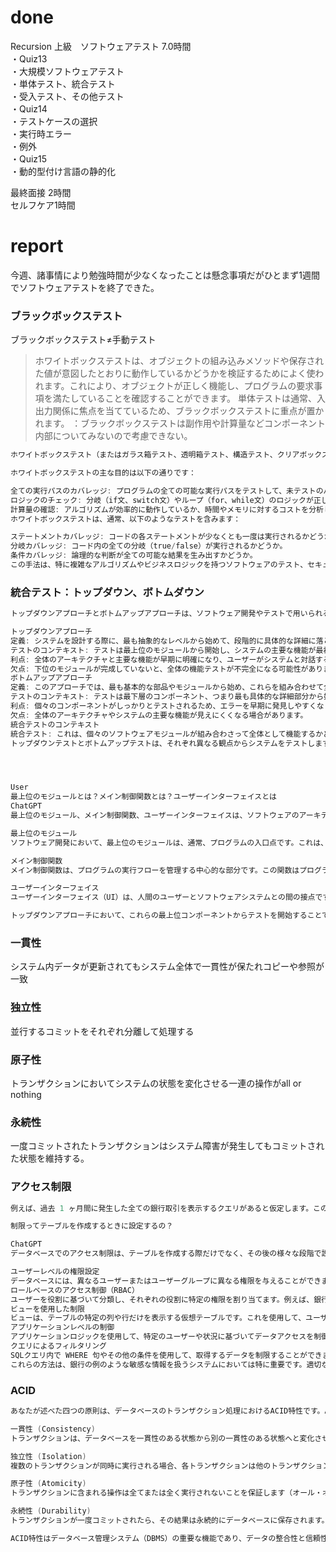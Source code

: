 # done
Recursion 上級　ソフトウェアテスト 7.0時間</br>
・Quiz13</br>
・大規模ソフトウェアテスト</br>
・単体テスト、統合テスト</br>
・受入テスト、その他テスト</br>
・Quiz14</br>
・テストケースの選択</br>
・実行時エラー</br>
・例外</br>
・Quiz15</br>
・動的型付け言語の静的化</br>


最終面接 2時間</br>
セルフケア1時間</br>

# report
今週、諸事情により勉強時間が少なくなったことは懸念事項だがひとまず1週間でソフトウェアテストを終了できた。</br>

### ブラックボックステスト
ブラックボックステスト≠手動テスト</br>
>ホワイトボックステストは、オブジェクトの組み込みメソッドや保存された値が意図したとおりに動作しているかどうかを検証するためによく使われます。これにより、オブジェクトが正しく機能し、プログラムの要求事項を満たしていることを確認することができます。
>単体テストは通常、入出力関係に焦点を当てているため、ブラックボックステストに重点が置かれます。
：ブラックボックステストは副作用や計算量などコンポーネント内部についてみないので考慮できない。</br>

```java
ホワイトボックステスト（またはガラス箱テスト、透明箱テスト、構造テスト、クリアボックステスト）は、プログラムの内部構造、ロジック、コードの動作を詳細に調べながらテストケースを設計するテスト手法です。開発者がプログラムのソースコードを見ながら、プログラムがどのように実行されるか、分岐はどのように動くか、ループはどのように繰り返されるかなどを考慮してテストを行います。

ホワイトボックステストの主な目的は以下の通りです：

全ての実行パスのカバレッジ: プログラムの全ての可能な実行パスをテストして、未テストのパスがないか確認します。
ロジックのチェック: 分岐（if文、switch文）やループ（for、while文）のロジックが正しく動作するかを確認します。
計算量の確認: アルゴリズムが効率的に動作しているか、時間やメモリに対するコストを分析します。
ホワイトボックステストは、通常、以下のようなテストを含みます：

ステートメントカバレッジ: コードの各ステートメントが少なくとも一度は実行されるかどうか。
分岐カバレッジ: コード内の全ての分岐（true/false）が実行されるかどうか。
条件カバレッジ: 論理的な判断が全ての可能な結果を生み出すかどうか。
この手法は、特に複雑なアルゴリズムやビジネスロジックを持つソフトウェアのテスト、セキュリティテスト、およびパフォーマンステストで有用です。ホワイトボックステストは、テストの設計にプログラムの内部知識が必要であるため、通常は開発者によって行われます。
```


### 統合テスト：トップダウン、ボトムダウン
```java
トップダウンアプローチとボトムアップアプローチは、ソフトウェア開発やテストで用いられる異なる方法論です。それぞれには特有の特徴と利点があります。

トップダウンアプローチ
定義: システムを設計する際に、最も抽象的なレベルから始めて、段階的に具体的な詳細に落とし込んでいくアプローチです。
テストのコンテキスト: テストは最上位のモジュールから開始し、システムの主要な機能が最初にテストされます。これには、ユーザーインターフェイスやメイン制御関数などが含まれます。下位のモジュールは、スタブ（仮のコード片）を使ってシミュレートされることがよくあります。
利点: 全体のアーキテクチャと主要な機能が早期に明確になり、ユーザーがシステムと対話する部分のテストに集中できます。
欠点: 下位のモジュールが完成していないと、全体の機能テストが不完全になる可能性があります。
ボトムアップアプローチ
定義: このアプローチでは、最も基本的な部品やモジュールから始め、これらを組み合わせて全体のシステムを構築していきます。
テストのコンテキスト: テストは最下層のコンポーネント、つまり最も具体的な詳細部分から始まり、その後で高位のコンポーネントへと進みます。高位のモジュールは、下位のモジュールが正しく動作することを前提にテストされます。
利点: 個々のコンポーネントがしっかりとテストされるため、エラーを早期に発見しやすくなります。
欠点: 全体のアーキテクチャやシステムの主要な機能が見えにくくなる場合があります。
統合テストのコンテキスト
統合テスト: これは、個々のソフトウェアモジュールが組み合わさって全体として機能するかどうかをテストする過程です。統合テストは、ボトムアップ、トップダウン、またはその両方のアプローチを取ることができます。
トップダウンテストとボトムアップテストは、それぞれ異なる観点からシステムをテストします。トップダウンでは全体の流れや主要機能が、ボトムアップでは細部の動作が確認できます。実際には、多くのプロジェクトではこれらのアプローチを組み合わせて使用することが一般的です。これにより、システムの各レベルでバランスの取れたテストカバレッジを確保し、開発プロセス全体のリスクを最小限に抑えることができます。




User
最上位のモジュールとは？メイン制御関数とは？ユーザーインターフェイスとは
ChatGPT
最上位のモジュール、メイン制御関数、ユーザーインターフェイスは、ソフトウェアのアーキテクチャにおける異なるコンポーネントを指します。

最上位のモジュール
ソフトウェア開発において、最上位のモジュールは、通常、プログラムの入口点です。これは、プログラムが開始されると最初に実行される部分であり、他のモジュールや関数への呼び出しを制御します。例えば、多くのプログラムでは main 関数がこの役割を果たします。

メイン制御関数
メイン制御関数は、プログラムの実行フローを管理する中心的な部分です。この関数はプログラムの主要なタスクを調整し、アプリケーションの異なる部分間でデータの流れを制御します。実際には、これは一連の関数呼び出しや、プログラムの状態管理を行うコードで構成されていることが多いです。

ユーザーインターフェイス
ユーザーインターフェイス（UI）は、人間のユーザーとソフトウェアシステムとの間の接点です。UIは、ユーザーがシステムと対話し、操作を行うための手段を提供します。これには、コマンドラインインターフェイス（CLI）、グラフィカルユーザーインターフェイス（GUI）、ウェブインターフェイスなどがあります。

トップダウンアプローチにおいて、これらの最上位コンポーネントからテストを開始することで、プログラム全体の動作を初期段階で検証できます。下位のモジュールがまだ完成していない場合には、スタブを使用して、これらのモジュールが完成したときの動作を模擬します。スタブは、実際の実装が用意されるまでの一時的な代替コードであり、最上位のモジュールが期待するインターフェイスと入出力を提供します。
```


### 一貫性
システム内データが更新されてもシステム全体で一貫性が保たれコピーや参照が一致

### 独立性
並行するコミットをそれぞれ分離して処理する

### 原子性
トランザクションにおいてシステムの状態を変化させる一連の操作がall or nothing

### 永続性
一度コミットされたトランザクションはシステム障害が発生してもコミットされた状態を維持する。


### アクセス制限
```java
例えば、過去 1 ヶ月間に発生した全ての銀行取引を表示するクエリがあると仮定します。このとき、開発者は、アプリのユーザーがアクセスできるビューやデータの量に対して自由に制限をかけることができます。つまり、銀行口座の所有者のみが自分の口座の詳細を閲覧することができ、銀行員は限られた量のデータにしかアクセスできないように設定することができます。

制限ってテーブルを作成するときに設定するの？

ChatGPT
データベースでのアクセス制限は、テーブルを作成する際だけでなく、その後の様々な段階で設定できます。データベースのセキュリティとプライバシーを確保するために、開発者は以下のような方法でアクセス制限をかけることが一般的です。

ユーザーレベルの権限設定
データベースには、異なるユーザーまたはユーザーグループに異なる権限を与えることができます。たとえば、一部のユーザーには読み取り専用のアクセスを許可し、他のユーザーには読み取りと書き込みのアクセスを許可することができます。
ロールベースのアクセス制御（RBAC）
ユーザーを役割に基づいて分類し、それぞれの役割に特定の権限を割り当てます。例えば、銀行員 ロールには顧客データの読み取り権限が与えられる一方で、監査役 ロールにはより広範なデータアクセスが許可される場合があります。
ビューを使用した制限
ビューは、テーブルの特定の列や行だけを表示する仮想テーブルです。これを使用して、ユーザーが見ることができるデータを制限することができます。例えば、顧客には自分の取引履歴のみが表示されるビューを作成することができます。
アプリケーションレベルの制御
アプリケーションロジックを使用して、特定のユーザーや状況に基づいてデータアクセスを制御します。この場合、アプリケーションはデータベースからデータを取得する前に、ユーザーのアイデンティティや役割を検証します。
クエリによるフィルタリング
SQLクエリ内で WHERE 句やその他の条件を使用して、取得するデータを制限することができます。これにより、特定の条件を満たすデータのみがユーザーに表示されます。
これらの方法は、銀行の例のような敏感な情報を扱うシステムにおいては特に重要です。適切なアクセス制御を設定することにより、データのセキュリティとプライバシーが確保され、規制の要件を満たすことができます。
```


### ACID
```java
あなたが述べた四つの原則は、データベースのトランザクション処理におけるACID特性です。ACIDは、信頼性の高いトランザクション処理システムを実現するための基本原則です。以下、各特性について簡単に説明します。

一貫性 (Consistency)
トランザクションは、データベースを一貫性のある状態から別の一貫性のある状態へと変化させます。これは、トランザクションがデータベースのすべてのルール（整合性制約、トリガー、カスケード更新など）を尊重することを意味します。トランザクションの実行前後でデータベースの整合性が維持されていることが要求されます。

独立性 (Isolation)
複数のトランザクションが同時に実行される場合、各トランザクションは他のトランザクションから独立していると見なされます。これは、一つのトランザクションが他のトランザクションの中間状態を「見る」ことがないようにすることを意味します。これにより、データの不整合や競合を避けることができます。

原子性 (Atomicity)
トランザクションに含まれる操作は全てまたは全く実行されないことを保証します（オール・オア・ナッシング）。つまり、トランザクション中にエラーが発生した場合、すでに行われた変更はすべてロールバック（元に戻す）され、データベースはトランザクション実行前の状態に戻ります。

永続性 (Durability)
トランザクションが一度コミットされたら、その結果は永続的にデータベースに保存されます。これは、システム障害が発生してもコミットされたデータは失われないことを保証します。復旧メカニズムを用いて、障害発生前の最終コミット状態にデータベースを復元できます。

ACID特性はデータベース管理システム（DBMS）の重要な機能であり、データの整合性と信頼性を保つ上で欠かせない要素です。
```